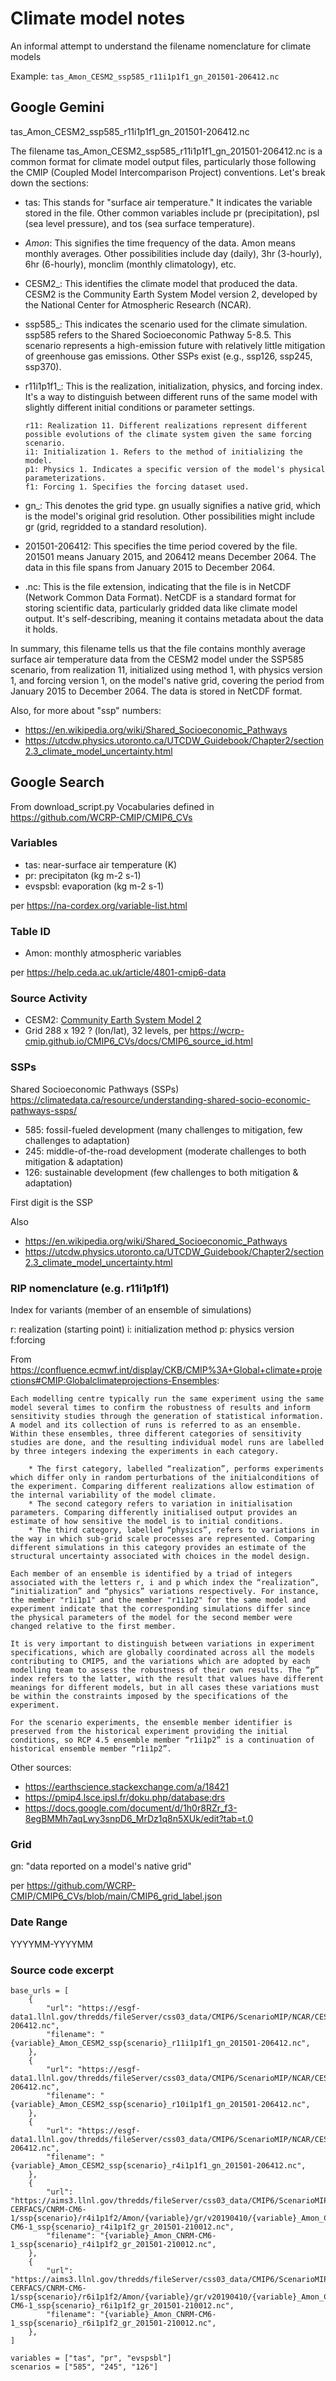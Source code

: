 # Climate model notes

An informal attempt to understand the filename nomenclature for climate models

Example: `tas_Amon_CESM2_ssp585_r11i1p1f1_gn_201501-206412.nc`


## Google Gemini

tas_Amon_CESM2_ssp585_r11i1p1f1_gn_201501-206412.nc

The filename tas_Amon_CESM2_ssp585_r11i1p1f1_gn_201501-206412.nc is a common format for climate model output files, particularly those following the CMIP (Coupled Model Intercomparison Project) conventions. Let's break down the sections:

  * tas: This stands for "surface air temperature." It indicates the variable stored in the file. Other common variables include pr (precipitation), psl (sea level pressure), and tos (sea surface temperature).

  * _Amon_: This signifies the time frequency of the data. Amon means monthly averages. Other possibilities include day (daily), 3hr (3-hourly), 6hr (6-hourly), monclim (monthly climatology), etc.

  * CESM2_: This identifies the climate model that produced the data. CESM2 is the Community Earth System Model version 2, developed by the National Center for Atmospheric Research (NCAR).

  * ssp585_: This indicates the scenario used for the climate simulation. ssp585 refers to the Shared Socioeconomic Pathway 5-8.5. This scenario represents a high-emission future with relatively little mitigation of greenhouse gas emissions. Other SSPs exist (e.g., ssp126, ssp245, ssp370).

  * r11i1p1f1_: This is the realization, initialization, physics, and forcing index. It's a way to distinguish between different runs of the same model with slightly different initial conditions or parameter settings.

        r11: Realization 11. Different realizations represent different possible evolutions of the climate system given the same forcing scenario.
        i1: Initialization 1. Refers to the method of initializing the model.
        p1: Physics 1. Indicates a specific version of the model's physical parameterizations.
        f1: Forcing 1. Specifies the forcing dataset used.

  * gn_: This denotes the grid type. gn usually signifies a native grid, which is the model's original grid resolution. Other possibilities might include gr (grid, regridded to a standard resolution).

  * 201501-206412: This specifies the time period covered by the file. 201501 means January 2015, and 206412 means December 2064. The data in this file spans from January 2015 to December 2064.

  * .nc: This is the file extension, indicating that the file is in NetCDF (Network Common Data Format). NetCDF is a standard format for storing scientific data, particularly gridded data like climate model output. It's self-describing, meaning it contains metadata about the data it holds.

In summary, this filename tells us that the file contains monthly average surface air temperature data from the CESM2 model under the SSP585 scenario, from realization 11, initialized using method 1, with physics version 1, and forcing version 1, on the model's native grid, covering the period from January 2015 to December 2064. The data is stored in NetCDF format.


Also, for more about "ssp" numbers:
* https://en.wikipedia.org/wiki/Shared_Socioeconomic_Pathways
* https://utcdw.physics.utoronto.ca/UTCDW_Guidebook/Chapter2/section2.3_climate_model_uncertainty.html


## Google Search


From download_script.py
Vocabularies defined in https://github.com/WCRP-CMIP/CMIP6_CVs

### Variables

* tas:     near-surface air temperature (K)
* pr:      precipitaton (kg m-2 s-1)
* evspsbl: evaporation (kg m-2 s-1)

per https://na-cordex.org/variable-list.html

### Table ID

* Amon: monthly atmospheric variables

per https://help.ceda.ac.uk/article/4801-cmip6-data

### Source Activity

* CESM2: [Community Earth System Model 2](https://www.cesm.ucar.edu/models/cesm2)
* Grid 288 x 192 ? (lon/lat), 32 levels, per https://wcrp-cmip.github.io/CMIP6_CVs/docs/CMIP6_source_id.html

### SSPs

Shared Socioeconomic Pathways (SSPs)
https://climatedata.ca/resource/understanding-shared-socio-economic-pathways-ssps/

* 585: fossil-fueled development  (many challenges to mitigation, few challenges to adaptation)
* 245: middle-of-the-road development  (moderate challenges to both mitigation & adaptation)
* 126: sustainable development (few challenges to both mitigation & adaptation)

First digit is the SSP

Also
* https://en.wikipedia.org/wiki/Shared_Socioeconomic_Pathways
* https://utcdw.physics.utoronto.ca/UTCDW_Guidebook/Chapter2/section2.3_climate_model_uncertainty.html


### RIP nomenclature (e.g. r11i1p1f1)

Index for variants (member of an ensemble of simulations)

r: realization (starting point)
i: initialization method
p: physics version
f:forcing

From https://confluence.ecmwf.int/display/CKB/CMIP%3A+Global+climate+projections#CMIP:Globalclimateprojections-Ensembles:

    Each modelling centre typically run the same experiment using the same model several times to confirm the robustness of results and inform sensitivity studies through the generation of statistical information. A model and its collection of runs is referred to as an ensemble. Within these ensembles, three different categories of sensitivity studies are done, and the resulting individual model runs are labelled by three integers indexing the experiments in each category.

        * The first category, labelled “realization”, performs experiments which differ only in random perturbations of the initialconditions of the experiment. Comparing different realizations allow estimation of the internal variability of the model climate.
        * The second category refers to variation in initialisation parameters. Comparing differently initialised output provides an estimate of how sensitive the model is to initial conditions.
        * The third category, labelled “physics”, refers to variations in the way in which sub-grid scale processes are represented. Comparing different simulations in this category provides an estimate of the structural uncertainty associated with choices in the model design.

    Each member of an ensemble is identified by a triad of integers associated with the letters r, i and p which index the “realization”, “initialization” and “physics” variations respectively. For instance, the member "r1i1p1" and the member "r1i1p2" for the same model and experiment indicate that the corresponding simulations differ since the physical parameters of the model for the second member were changed relative to the first member.

    It is very important to distinguish between variations in experiment specifications, which are globally coordinated across all the models contributing to CMIP5, and the variations which are adopted by each modelling team to assess the robustness of their own results. The “p” index refers to the latter, with the result that values have different meanings for different models, but in all cases these variations must be within the constraints imposed by the specifications of the experiment.

    For the scenario experiments, the ensemble member identifier is preserved from the historical experiment providing the initial conditions, so RCP 4.5 ensemble member “r1i1p2” is a continuation of historical ensemble member “r1i1p2”.

Other sources:
* https://earthscience.stackexchange.com/a/18421
* https://pmip4.lsce.ipsl.fr/doku.php/database:drs
* https://docs.google.com/document/d/1h0r8RZr_f3-8egBMMh7aqLwy3snpD6_MrDz1q8n5XUk/edit?tab=t.0

### Grid

gn:  "data reported on a model's native grid"

per https://github.com/WCRP-CMIP/CMIP6_CVs/blob/main/CMIP6_grid_label.json

### Date Range

YYYYMM-YYYYMM


### Source code excerpt


```
base_urls = [
    {
        "url": "https://esgf-data1.llnl.gov/thredds/fileServer/css03_data/CMIP6/ScenarioMIP/NCAR/CESM2/ssp{scenario}/r11i1p1f1/Amon/{variable}/gn/v20200528/{variable}_Amon_CESM2_ssp{scenario}_r11i1p1f1_gn_201501-206412.nc",
        "filename": "{variable}_Amon_CESM2_ssp{scenario}_r11i1p1f1_gn_201501-206412.nc",
    },
    {
        "url": "https://esgf-data1.llnl.gov/thredds/fileServer/css03_data/CMIP6/ScenarioMIP/NCAR/CESM2/ssp{scenario}/r10i1p1f1/Amon/{variable}/gn/v20200528/{variable}_Amon_CESM2_ssp{scenario}_r10i1p1f1_gn_201501-206412.nc",
        "filename": "{variable}_Amon_CESM2_ssp{scenario}_r10i1p1f1_gn_201501-206412.nc",
    },
    {
        "url": "https://esgf-data1.llnl.gov/thredds/fileServer/css03_data/CMIP6/ScenarioMIP/NCAR/CESM2/ssp{scenario}/r4i1p1f1/Amon/{variable}/gn/v20200528/{variable}_Amon_CESM2_ssp{scenario}_r4i1p1f1_gn_201501-206412.nc",
        "filename": "{variable}_Amon_CESM2_ssp{scenario}_r4i1p1f1_gn_201501-206412.nc",
    },
    {
        "url": "https://aims3.llnl.gov/thredds/fileServer/css03_data/CMIP6/ScenarioMIP/CNRM-CERFACS/CNRM-CM6-1/ssp{scenario}/r4i1p1f2/Amon/{variable}/gr/v20190410/{variable}_Amon_CNRM-CM6-1_ssp{scenario}_r4i1p1f2_gr_201501-210012.nc",
        "filename": "{variable}_Amon_CNRM-CM6-1_ssp{scenario}_r4i1p1f2_gr_201501-210012.nc",
    },
    {
        "url": "https://aims3.llnl.gov/thredds/fileServer/css03_data/CMIP6/ScenarioMIP/CNRM-CERFACS/CNRM-CM6-1/ssp{scenario}/r6i1p1f2/Amon/{variable}/gr/v20190410/{variable}_Amon_CNRM-CM6-1_ssp{scenario}_r6i1p1f2_gr_201501-210012.nc",
        "filename": "{variable}_Amon_CNRM-CM6-1_ssp{scenario}_r6i1p1f2_gr_201501-210012.nc",
    },
]

variables = ["tas", "pr", "evspsbl"]
scenarios = ["585", "245", "126"]
```
